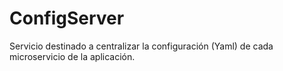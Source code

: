 
# ConfigServer

Servicio destinado a centralizar la configuración (Yaml) de cada microservicio de la aplicación.